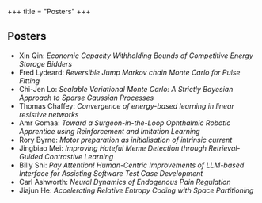 +++
title = "Posters"
+++

## Posters 


* Xin Qin: *Economic Capacity Withholding Bounds of Competitive Energy Storage Bidders*
* Fred Lydeard: *Reversible Jump Markov chain Monte Carlo for Pulse Fitting*
* Chi-Jen Lo: *Scalable Variational Monte Carlo: A Strictly Bayesian Approach to Sparse Gaussian Processes*
* Thomas Chaffey: *Convergence of energy-based learning in linear resistive networks*
* Amr Gomaa: *Toward a Surgeon-in-the-Loop Ophthalmic Robotic Apprentice using Reinforcement and Imitation Learning*
* Rory Byrne: *Motor preparation as initialisation of intrinsic current*
* Jingbiao Mei: *Improving Hateful Meme Detection through Retrieval-Guided Contrastive Learning*
* Billy Shi: *Pay Attention! Human-Centric Improvements of LLM-based Interface for Assisting Software Test Case Development*
* Carl Ashworth: *Neural Dynamics of Endogenous Pain Regulation*
* Jiajun He: *Accelerating Relative Entropy Coding with Space Partitioning*

